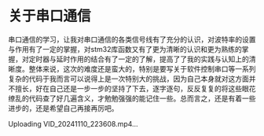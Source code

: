 # 关于串口通信
串口通信的学习，让我对串口通信的各类信号线有了充分的认识，对波特率的设置与作用有了一定的掌握，对stm32库函数又有了更为清晰的认识和更为熟练的掌握，对定时器与延时作用的结合有了一定的了解，提高了了我的实践与认知上的清晰度。整体来说，这次的难度还是蛮大的，特别是要写关于软件控制串口等一系列复杂的代码于我而言可以说得上是一次特别大的挑战，因为自己本身就对这方面并不擅长，好在自己还是一步一步的坚持了下去，逐字逐句，反反复复的将这些眼花缭乱的代码查了好几遍含义，才勉勉强强的能记住一些。总而言之，还是有着一些进步的，还是希望自己再接再厉吧。

Uploading VID_20241110_223608.mp4…


